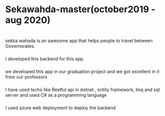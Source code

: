 # Sekawahda-master(october2019 - aug 2020) 
# 
sekka wahada is an awesome app that helps people to travel between Governorates.
###
I developed this backend for this app.
###
we developed this app in our graduation project and we got excellent in it from our professors
### 
I have used techs like Restful api in dotnet , entity framework, linq and sql server and used C# as a programming language
### 
I used azure web deployment to deploy the backend

